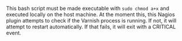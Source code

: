 This bash script must be made executable with `sudo chmod a+x` and executed locally on the host machine. At the moment this, this Nagios plugin attempts to check if the Varnish process is running. If not, it will attempt to restart automatically. If that fails, it will exit with a CRITICAL event.

